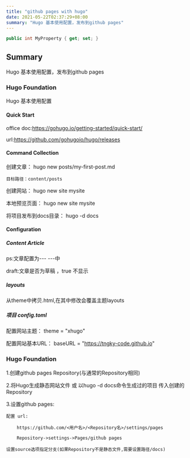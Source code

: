 ```yaml
---
title: "github pages with hugo"
date: 2021-05-22T02:37:29+08:00
summary: "Hugo 基本使用配置，发布到github pages"
---
```


``` c#
public int MyProperty { get; set; }
``` 
## Summary

Hugo 基本使用配置，发布到github pages

### Hugo Foundation

Hugo 基本使用配置

#### Quick Start

office doc:<https://gohugo.io/getting-started/quick-start/>

url:<https://github.com/gohugoio/hugo/releases>

#### Command Collection

创建文章： hugo new posts/my-first-post.md

    目标路径：content/posts

创建网站： hugo new site mysite

本地预览页面： hugo new site mysite

将项目发布到docs目录： hugo -d docs

#### Configuration

##### Content Article

ps:文章配置为\-\-\- \-\-\-中

draft:文章是否为草稿 ，true 不显示

##### layouts

从theme中拷贝.html,在其中修改会覆盖主题layouts

##### 项目 config.toml

配置网站主题： theme = "xhugo" 

配置网站基本URL： baseURL = "https://tngky-code.github.io" 

### Hugo Foundation

1.创建github pages Repository(与通常的Repository相同)

2.将Hugo生成静态网站文件 或 以hugo -d docs命令生成过的项目 传入创建的Repository

3.设置github pages:

    配置 url:

        https://github.com/<用户名>/<Repository名>/settings/pages

        Repository->settings->Pages/github pages
        
    设置source选项指定分支(如果Repository不是静态文件,需要设置路径/docs)
    
